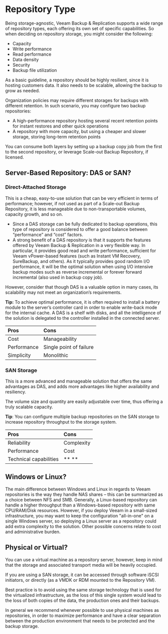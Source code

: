 # Repository Type
Being storage-agnostic, Veeam Backup & Replication supports a wide range of repository types, each offering its own set of specific capabilities. So when deciding on repository storage, you might consider the following:
-   Capacity
-   Write performance
-   Read performance
-   Data density
-   Security
-   Backup file utilization

As a basic guideline, a repository should be highly resilient, since it is hosting customers data. It also needs to be scalable, allowing the backup to grow as needed.

Organization policies may require different storages for backups with different
retention. In such scenario, you may configure two backup repositories: 
-   A high-performance repository hosting several recent retention points for instant restores and other quick operations
-   A repository with more capacity, but using a cheaper and slower storage, storing long-term retention points

You can consume both layers by setting up a backup copy job from the first to the second repository, or leverage Scale-out Backup Repository, if licensed.

## Server-Based Repository: DAS or SAN?

### Direct-Attached Storage
This is a cheap, easy-to-use solution that can be very efficient in terms of performance; however, if not used as part of a Scale-out Backup Repository, it is less manageable due to non-transportable volumes, capacity growth, and so on.
-   Since a DAS storage can be fully dedicated to backup operations, this type of repository is considered to offer a good balance between “performance” and “cost” factors.
-   A strong benefit of a DAS repository is that it supports the features offered by Veeam Backup & Replication in a very flexible way. In particular, it provides good read and write performance, sufficient for Veeam vPower-based features (such as Instant VM Recovery, SureBackup, and others). As it typically provides good random I/O performance, it will be the optimal solution when using I/O intensive backup modes such as reverse incremental or forever forward incremental (also used in backup copy job).

However, consider that though DAS is a valuable option in many cases, its scalability may not meet an organization’s requirements.

**Tip:** To achieve optimal performance, it is often required to install a battery module to the server’s controller card in order to enable write-back mode for the internal cache. A DAS is a shelf with disks, and all the intelligence of the solution is delegated to the controller installed in the connected server.

| Pros        | Cons                    |
|:------------|:------------------------|
| Cost        | Manageability           |
| Performance | Single point of failure |
| Simplicity  | Monolithic              |

### SAN Storage

This is a more advanced and manageable solution that offers the same advantages as DAS, and adds more advantages like higher availability and resiliency.

The volume size and quantity are easily adjustable over time, thus offering a truly scalable capacity.

**Tip**: You can configure multiple backup repositories on the SAN storage to increase repository throughput to the storage system.

| Pros                   | Cons       |
|:-----------------------|:-----------|
| Reliability            | Complexity |
| Performance            | Cost       |
| Technical capabilities | ** **      |

## Windows or Linux?
The main difference between Windows and Linux in regards to Veeam repositories is the way they handle NAS shares – this can be summarized as a choice between NFS and SMB. Generally, a Linux-based repository can handle a higher throughput than a Windows-based repository with same CPU/RAM/Disk resources. However, if you deploy Veeam in a small-sized infrastructure, you may want to keep the configuration "all-in-one" on a single Windows server, so deploying a Linux server as a repository could add extra complexity to the solution. Other possible concerns relate to cost and administrative burden.

## Physical or Virtual?
You can use a virtual machine as a repository server, however, keep in mind that the storage and associated transport media will be heavily occupied.

If you are using a SAN storage, it can be accessed through software iSCSI initiators, or directly (as a VMDK or RDM mounted to the Repository VM).

Best practice is to avoid using the same storage technology that is used for the virtualized infrastructure, as the loss of this single system would lead to the loss of both copies of the data, the production ones and their backups.

In general we recommend whenever possible to use physical machines as repositories, in order to maximize performance and have a clear separation between the production environment that needs to be protected and the backup storage.
